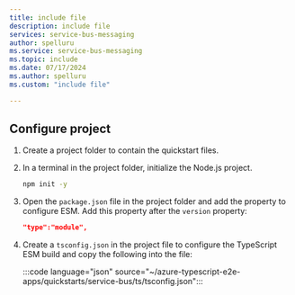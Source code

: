 ```yaml
---
title: include file
description: include file
services: service-bus-messaging
author: spelluru
ms.service: service-bus-messaging
ms.topic: include
ms.date: 07/17/2024
ms.author: spelluru
ms.custom: "include file"

---
```


## Configure project 

1. Create a project folder to contain the quickstart files. 

1. In a terminal in the project folder, initialize the Node.js project.

    ```bash
    npm init -y
    ```
1. Open the `package.json` file in the project folder and add the property to configure ESM. Add this property after the `version` property:

    ```json
    "type":"module",
    ```
1. Create a `tsconfig.json` in the project file to configure the TypeScript ESM build and copy the following into the file:

    :::code language="json" source="~/azure-typescript-e2e-apps/quickstarts/service-bus/ts/tsconfig.json":::
